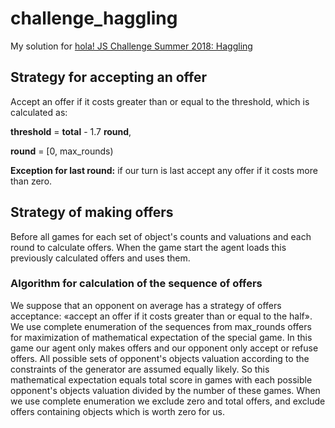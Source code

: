 # challenge_haggling
My solution for [hola! JS Challenge Summer 2018: Haggling](https://github.com/hola/challenge_haggling)

## Strategy for accepting an offer
Accept an offer if it costs greater than or equal to the threshold, which is calculated as:

**threshold** = **total** - 1.7 **round**,

**round** = [0, max_rounds)

**Exception for last round:** if our turn is last accept any offer if it costs more than zero.


## Strategy of making offers
Before all games for each set of object's counts and valuations and each round to calculate offers. When the game start the agent loads this previously calculated offers and uses them.

### Algorithm for calculation of the sequence of offers
We suppose that an opponent on average has a strategy of offers acceptance: «accept an offer if it costs greater than or equal to the half». We use complete enumeration of the sequences from max_rounds offers for maximization of mathematical expectation of the special game. In this game our agent only makes offers and our opponent only accept or refuse offers. All possible sets of opponent's objects valuation according to the constraints of the generator are assumed equally likely. So this mathematical expectation equals total score in games with each possible opponent's objects valuation divided by the number of these games. When we use complete enumeration we exclude zero and total offers, and exclude offers containing objects which is worth zero for us.
